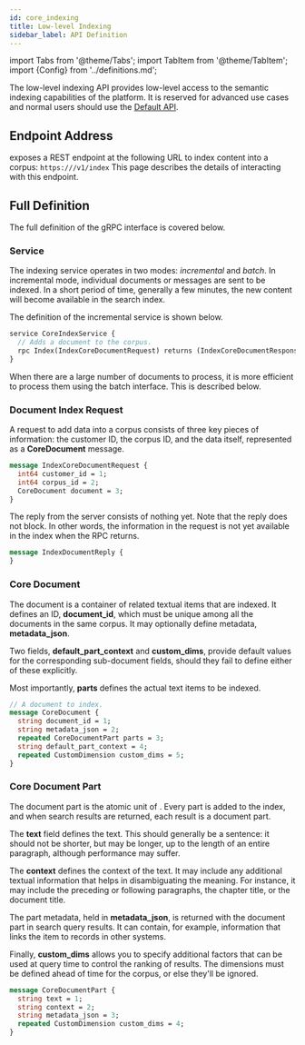 ```yaml
---
id: core_indexing
title: Low-level Indexing
sidebar_label: API Definition
---
```


import Tabs from '@theme/Tabs';
import TabItem from '@theme/TabItem';
import {Config} from '../definitions.md';

The low-level indexing API provides low-level access to the semantic indexing
capabilities of the platform. It is reserved for advanced use cases and
normal users should use the [Default API](indexing).

## Endpoint Address

<Config v="names.product"/> exposes a REST endpoint at the following URL
to index content into a corpus:
<code>https://<Config v="domains.rest.indexing"/>/v1/index</code>
This page describes the details of interacting with this endpoint.

## Full Definition

The full definition of the gRPC interface is covered below.

### Service

The indexing service operates in two modes: _incremental_ and _batch_. In
incremental mode, individual documents or messages are sent to be indexed. In
a short period of time, generally a few minutes, the new content will become
available in the search index.

The definition of the incremental service is shown below.


```protobuf
service CoreIndexService {
  // Adds a document to the corpus.
  rpc Index(IndexCoreDocumentRequest) returns (IndexCoreDocumentResponse) {}
}
```

When there are a large number of documents to process, it is more efficient to
process them using the batch interface. This is described below.

### Document Index Request

A request to add data into a corpus consists of three key pieces of information:
the customer ID, the corpus ID, and the data itself, represented as a
**CoreDocument** message.

```protobuf
message IndexCoreDocumentRequest {
  int64 customer_id = 1;
  int64 corpus_id = 2;
  CoreDocument document = 3;
}
```

The reply from the server consists of nothing yet. Note that the reply does not
block. In other words, the information in the request is not yet available in
the index when the RPC returns.

```protobuf
message IndexDocumentReply {
}
```

### Core Document

The document is a container of related textual items that are indexed. It
defines an ID, **document_id**, which must be unique among all the documents in
the same corpus. It may optionally define metadata, **metadata_json**.

Two fields, **default_part_context** and **custom_dims**, provide default values
for the corresponding sub-document fields, should they fail to define either
of these explicitly.

Most importantly, **parts** defines the actual text items to be indexed.

```protobuf
// A document to index.
message CoreDocument {
  string document_id = 1;
  string metadata_json = 2;
  repeated CoreDocumentPart parts = 3;
  string default_part_context = 4;
  repeated CustomDimension custom_dims = 5;
}
```

### Core Document Part

The document part is the atomic unit of <Config v="names.product"/>. Every part is added to
the index, and when search results are returned, each result is a document part.

The **text** field defines the text. This should generally be a sentence: it
should not be shorter, but may be longer, up to the length of an entire
paragraph, although performance may suffer.

The **context** defines the context of the text. It may include any additional
textual information that helps in disambiguating the meaning. For instance, it
may include the preceding or following paragraphs, the chapter title, or the
document title.

The part metadata, held in **metadata_json**, is returned with the document part
in search query results. It can contain, for example, information that links the
item to records in other systems.

Finally, **custom_dims** allows you to specify additional factors that can be
used at query time to control the ranking of results. The dimensions must be
defined ahead of time for the corpus, or else they'll be ignored.

```protobuf
message CoreDocumentPart {
  string text = 1;
  string context = 2;
  string metadata_json = 3;
  repeated CustomDimension custom_dims = 4;
}
```
